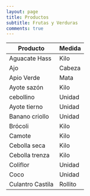 ```yaml
---
layout: page
title: Productos
subtitle: Frutas y Verduras
comments: true
---
```



| Producto        | Medida   |
|-------------    | -------- |
|Aguacate Hass    | Kilo     |
|Ajo	          | Cabeza   |
|Apio Verde	      | Mata     |
|Ayote sazón	  | Kilo     |
|cebollino	      | Unidad   |
|Ayote tierno	  | Unidad   |
|Banano criollo	  | Unidad   |
|Brócoli	      | Kilo     |
|Camote	          | Kilo     |
|Cebolla seca	  | Kilo     |
|Cebolla trenza	  | Kilo     |
|Coliflor	      | Unidad   |
|Coco	          | Unidad   |
|Culantro Castila |	Rollito  |
